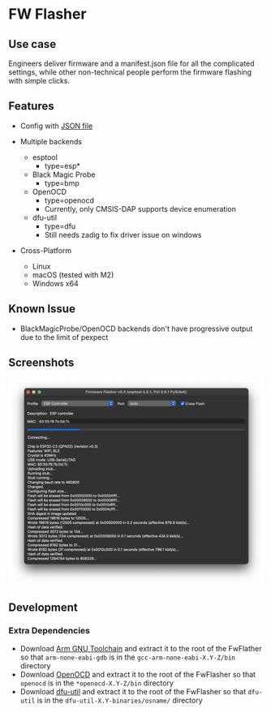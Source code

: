 # FW Flasher

## Use case
Engineers deliver firmware and a manifest.json file for all the complicated settings, while other non-technical people perform the firmware flashing with simple clicks.

## Features
* Config with [JSON file](https://github.com/buganini/Fw-Flasher/blob/main/manifest.json)

* Multiple backends
    * esptool
        * type=esp*
    * Black Magic Probe
        * type=bmp
    * OpenOCD
        * type=openocd
        * Currently, only CMSIS-DAP supports device enumeration
    * dfu-util
        * type=dfu
        * Still needs zadig to fix driver issue on windows

* Cross-Platform
    * Linux
    * macOS (tested with M2)
    * Windows x64


## Known Issue
* BlackMagicProbe/OpenOCD backends don't have progressive output due to the limit of pexpect

## Screenshots
![Flashing](screenshots/flashing.png)

## Development

### Extra Dependencies
* Download [Arm GNU Toolchain](https://developer.arm.com/downloads/-/gnu-rm) and extract it to the root of the FwFlather so that `arm-none-eabi-gdb` is in the `gcc-arm-none-eabi-X.Y-Z/bin` directory
* Download [OpenOCD](https://github.com/xpack-dev-tools/openocd-xpack/releases) and extract it to the root of the FwFlasher so that `openocd` is in the `*openocd-X.Y-Z/bin` directory
* Download [dfu-util](https://dfu-util.sourceforge.net/releases/) and extract it to the root of the FwFlasher so that `dfu-util` is in the `dfu-util-X.Y-binaries/osname/` directory